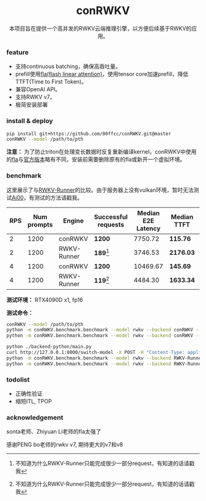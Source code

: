 <h1 align="center">conRWKV</h1>

<div align="center">
    本项目旨在提供一个高并发的RWKV云端推理引擎，以方便后续基于RWKV的应用。
</div>

### feature

- 支持continuous batching，确保高吞吐量。
- prefill使用[fla(flash linear attention)](https://github.com/fla-org/flash-linear-attention/)，使用tensor core加速prefill，降低TTFT(Time to First Token)。
- 兼容OpenAI API。
- 支持RWKV v7。
- 极简安装部署

### install & deploy

```bash
pip install git+https://github.com/00ffcc/conRWKV.git@master
conRWKV --model /path/to/pth
```

**注意：** 为了防止triton在处理变长数据时反复重新编译kernel，conRWKV中使用的[fla](https://github.com/00ffcc/flash-linear-attention)与[官方版本](https://github.com/fla-org/flash-linear-attention/)略有不同，安装前需要删除原有的fla或新开一个虚拟环境。

### benchmark

这里展示了与[RWKV-Runner](https://github.com/josStorer/RWKV-Runner)的比较。由于服务器上没有vulkan环境，暂时无法测试[Ai00](https://github.com/Ai00-X/ai00_server)，有测试的方法请戳我。

| RPS  | Num prompts | Engine      | Successful requests | Median E2E Latency | Median TTFT | Median ITL |
| ---- | ----------- | ----------- | ------------------- | ------------------ | ----------- | ---------- |
| 2    | 1200        | conRWKV     | **1200**            | 7750.72            | **115.76**  | 56.33      |
| 2    | 1200        | RWKV-Runner | **189**[^1]         | 3746.53            | **2176.03** | 16.29      |
| 4    | 1200        | conRWKV     | **1200**            | 10469.67           | **145.69**  | 77.45      |
| 4    | 1200        | RWKV-Runner | **119**[^1]         | 4484.30            | **1633.34** | 15.78      |

[^1]:不知道为什么RWKV-Runner只能完成很少一部分request，有知道的话请戳我

**测试环境：** RTX4090D x1, fp16

**测试命令：**

```bash
conRWKV --model /path/to/pth
python -m conRWKV.benchmark.benchmark --model rwkv --backend conRWKV --request-rate 2 --num-prompts 1200
python -m conRWKV.benchmark.benchmark --model rwkv --backend conRWKV --request-rate 4 --num-prompts 1200
```

```bash
python ./backend-python/main.py
curl http://127.0.0.1:8000/switch-model -X POST -H "Content-Type: application/json" -d '{"model":"/path/to/pth","strategy":"cuda fp16","deploy":"true"}'
python -m conRWKV.benchmark.benchmark --model rwkv --backend RWKV-Runner --request-rate 2 --num-prompts 1200
python -m conRWKV.benchmark.benchmark --model rwkv --backend RWKV-Runner --request-rate 4 --num-prompts 1200
```

### todolist

- 正确性验证
- 缩短ITL, TPOP

### acknowledgement

sonta老师、Zhiyuan Li老师的fla太强了

感谢PENG bo老师的rwkv v7, 期待更大的v7和v8

